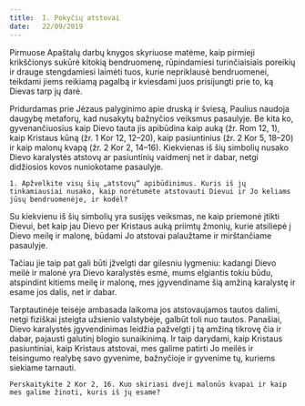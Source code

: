 ```yaml
---
title:  I. Pokyčių atstovai
date:   22/09/2019
---
```


Pirmuose Apaštalų darbų knygos skyriuose matėme, kaip pirmieji krikščionys sukūrė kitokią bendruomenę, rūpindamiesi turinčiaisiais poreikių ir drauge stengdamiesi laimėti tuos, kurie nepriklausė bendruomenei, teikdami jiems reikiamą pagalbą ir kviesdami juos prisijungti prie to, ką Dievas tarp jų darė.

Pridurdamas prie Jėzaus palyginimo apie druską ir šviesą, Paulius naudoja daugybę metaforų, kad nusakytų bažnyčios veiksmus pasaulyje. Be kita ko, gyvenančiuosius kaip Dievo tauta jis apibūdina kaip auką (žr. Rom 12, 1), kaip Kristaus kūną (žr. 1 Kor 12, 12–20), kaip pasiuntinius (žr. 2 Kor 5, 18–20) ir kaip malonų kvapą (žr. 2 Kor 2, 14–16). Kiekvienas iš šių simbolių nusako Dievo karalystės atstovų ar pasiuntinių vaidmenį net ir dabar, netgi didžiosios kovos nuniokotame pasaulyje.

`1. Apžvelkite visų šių „atstovų“ apibūdinimus. Kuris iš jų tinkamiausiai nusako, kaip norėtumėte atstovauti Dievui ir Jo keliams jūsų bendruomenėje, ir kodėl?`
														
Su kiekvienu iš šių simbolių yra susijęs veiksmas, ne kaip priemonė įtikti Dievui, bet kaip jau Dievo per Kristaus auką priimtų žmonių, kurie atsiliepė į Dievo meilę ir malonę, būdami Jo atstovai palaužtame ir mirštančiame pasaulyje.

Tačiau jie taip pat gali būti įžvelgti dar gilesniu lygmeniu: kadangi Dievo meilė ir malonė yra Dievo karalystės esmė, mums elgiantis tokiu būdu, atspindint kitiems meilę ir malonę, mes įgyvendiname šią amžiną karalystę ir esame jos dalis, net ir dabar.

Tarptautinėje teisėje ambasada laikoma jos atstovaujamos tautos dalimi, netgi fiziškai įsteigta užsienio valstybėje, galbūt toli nuo tautos. Panašiai, Dievo karalystės įgyvendinimas leidžia pažvelgti į tą amžiną tikrovę čia ir dabar, pajausti galutinį blogio sunaikinimą. Ir taip darydami, kaip Kristaus pasiuntiniai, kaip Kristaus atstovai, mes galime patirti Jo meilės ir teisingumo realybę savo gyvenime, bažnyčioje ir gyvenime tų, kuriems siekiame tarnauti.

`Perskaitykite 2 Kor 2, 16. Kuo skiriasi dveji malonūs kvapai ir kaip mes galime žinoti, kuris iš jų esame?`
